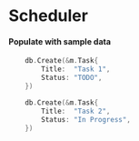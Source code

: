 # Scheduler

#### Populate with sample data
``` go
	db.Create(&m.Task{
		Title:  "Task 1",
		Status: "TODO",
	})

	db.Create(&m.Task{
		Title:  "Task 2",
		Status: "In Progress",
	})
```
